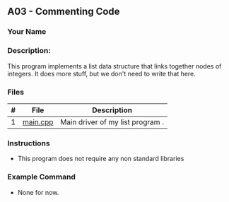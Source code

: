 ## A03 - Commenting Code
### Your Name
### Description:

This program implements a list data structure that links together nodes of integers. It does more stuff, but we don't need to write that here.

### Files

|   #   | File     | Description                      |
| :---: | -------- | -------------------------------- |
|   1   | <a href="https://github.com/linusfackler/2143-OOP-fackler/blob/main/Assignments/A03/main.cpp">main.cpp</a> | Main driver of my list program . |


### Instructions

- This program does not require any non standard libraries

### Example Command

- None for now.
